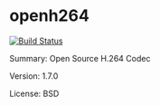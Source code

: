 #         	openh264

[![Build Status](https://travis-ci.org/UnitedRPMs/openh264.svg?branch=master)](https://travis-ci.org/UnitedRPMs/openh264)
 
Summary:      	Open Source H.264 Codec
 
Version:      	1.7.0
 
License:      	BSD
 
